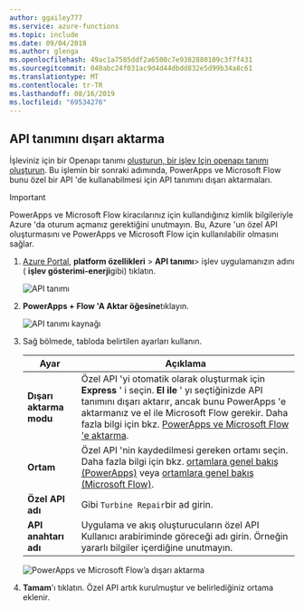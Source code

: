 ```yaml
---
author: ggailey777
ms.service: azure-functions
ms.topic: include
ms.date: 09/04/2018
ms.author: glenga
ms.openlocfilehash: 49ac1a7585ddf2a6500c7e9382880109c3f7f431
ms.sourcegitcommit: 040abc24f031ac9d4d44dbdd832e5d99b34a8c61
ms.translationtype: MT
ms.contentlocale: tr-TR
ms.lasthandoff: 08/16/2019
ms.locfileid: "69534276"
---
```

## <a name="export-an-api-definition"></a>API tanımını dışarı aktarma
İşleviniz için bir Openapı tanımı [oluşturun, bir işlev Için openapı tanımı oluşturun](../articles/azure-functions/functions-openapi-definition.md). Bu işlemin bir sonraki adımında, PowerApps ve Microsoft Flow bunu özel bir API 'de kullanabilmesi için API tanımını dışarı aktarmaları.

> [!IMPORTANT]
> PowerApps ve Microsoft Flow kiracılarınız için kullandığınız kimlik bilgileriyle Azure 'da oturum açmanız gerektiğini unutmayın. Bu, Azure 'un özel API oluşturmasını ve PowerApps ve Microsoft Flow için kullanılabilir olmasını sağlar.

1. [Azure Portal](https://portal.azure.com), **platform özellikleri** > **API tanımı**> işlev uygulamanızın adını ( **işlev gösterimi-enerji**gibi) tıklatın.

    ![API tanımı](media/functions-export-api-definition/api-definition.png)

1. **PowerApps + Flow 'A Aktar öğesine**tıklayın.

    ![API tanımı kaynağı](media/functions-export-api-definition/export-api-1.png)

1. Sağ bölmede, tabloda belirtilen ayarları kullanın.

    |Ayar|Açıklama|
    |--------|------------|
    |**Dışarı aktarma modu**|Özel API 'yi otomatik olarak oluşturmak için **Express** ' i seçin. **El ile** ' yı seçtiğinizde API tanımını dışarı aktarır, ancak bunu PowerApps 'e aktarmanız ve el ile Microsoft Flow gerekir. Daha fazla bilgi için bkz. [PowerApps ve Microsoft Flow 'e aktarma](../articles/azure-functions/app-service-export-api-to-powerapps-and-flow.md).|
    |**Ortam**|Özel API 'nin kaydedilmesi gereken ortamı seçin. Daha fazla bilgi için bkz. [ortamlara genel bakış (PowerApps)](https://powerapps.microsoft.com/tutorials/environments-overview/) veya [ortamlara genel bakış (Microsoft Flow)](https://us.flow.microsoft.com/documentation/environments-overview-admin/).|
    |**Özel API adı**|Gibi `Turbine Repair`bir ad girin.|
    |**API anahtarı adı**|Uygulama ve akış oluşturucuların özel API Kullanıcı arabiriminde göreceği adı girin. Örneğin yararlı bilgiler içerdiğine unutmayın.|
 
    ![PowerApps ve Microsoft Flow’a dışarı aktarma](media/functions-export-api-definition/export-api-2.png)

1. **Tamam**'ı tıklatın. Özel API artık kurulmuştur ve belirlediğiniz ortama eklenir.